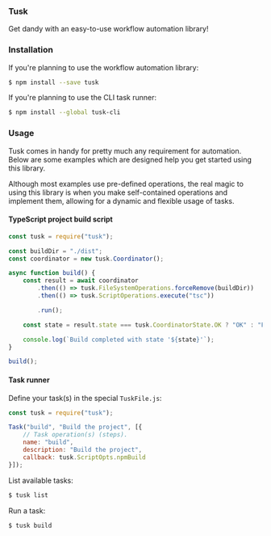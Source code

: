 ### Tusk

Get dandy with an easy-to-use workflow automation library!

### Installation

If you're planning to use the workflow automation library:

```bash
$ npm install --save tusk
```

If you're planning to use the CLI task runner:

```bash
$ npm install --global tusk-cli
```

### Usage

Tusk comes in handy for pretty much any requirement for automation. Below are some examples which are designed help you get started using this library.

Although most examples use pre-defined operations, the real magic to using this library is when you make self-contained operations and implement them, allowing for a dynamic and flexible usage of tasks.

#### TypeScript project build script

```js
const tusk = require("tusk");

const buildDir = "./dist";
const coordinator = new tusk.Coordinator();

async function build() {
    const result = await coordinator
        .then(() => tusk.FileSystemOperations.forceRemove(buildDir))
        .then(() => tusk.ScriptOperations.execute("tsc"))

        .run();

    const state = result.state === tusk.CoordinatorState.OK ? "OK" : "FAIL";

    console.log(`Build completed with state '${state}'`);
}

build();
```

#### Task runner

Define your task(s) in the special ``TuskFile.js``:

```js
const tusk = require("tusk");

Task("build", "Build the project", [{
    // Task operation(s) (steps).
    name: "build",
    description: "Build the project",
    callback: tusk.ScriptOpts.npmBuild
}]);
```

List available tasks:

```bash
$ tusk list
```

Run a task:

```bash
$ tusk build
```
